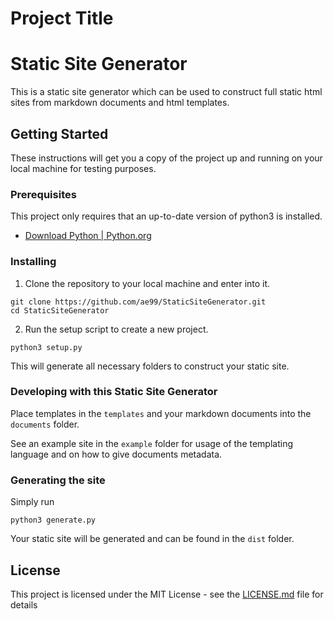 # Project Title

# Static Site Generator
This is a static site generator which can be used to construct full static html sites from markdown documents and html templates.

## Getting Started
These instructions will get you a copy of the project up and running on your local machine for testing purposes.

### Prerequisites

This project only requires that an up-to-date version of python3 is installed.
- [Download Python | Python.org](https://www.python.org/downloads/)

### Installing

1. Clone the repository to your local machine and enter into it.
```
git clone https://github.com/ae99/StaticSiteGenerator.git
cd StaticSiteGenerator
```

2. Run the setup script to create a new project.
```
python3 setup.py
```

This will generate all necessary folders to construct your static site.

### Developing with this Static Site Generator

Place templates in the `templates` and your markdown documents into the `documents` folder.

See an example site in the `example` folder for usage of the templating language and on how to give documents metadata.

### Generating the site
Simply run
```
python3 generate.py
```
Your static site will be generated and can be found in the `dist` folder.

## License
This project is licensed under the MIT License - see the [LICENSE.md](LICENSE.md) file for details
